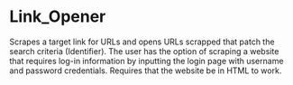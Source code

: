 # Link_Opener
Scrapes a target link for URLs and opens URLs scrapped that patch the search criteria (Identifier). The user has the option of scraping a website that requires log-in information by inputting the login page with username and password credentials. Requires that the website be in HTML to work.

